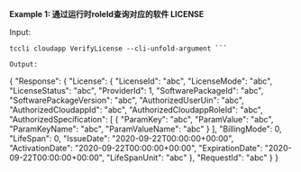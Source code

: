 **Example 1: 通过运行时roleId查询对应的软件 LICENSE**



Input: 

```
tccli cloudapp VerifyLicense --cli-unfold-argument ```

Output: 
```
{
    "Response": {
        "License": {
            "LicenseId": "abc",
            "LicenseMode": "abc",
            "LicenseStatus": "abc",
            "ProviderId": 1,
            "SoftwarePackageId": "abc",
            "SoftwarePackageVersion": "abc",
            "AuthorizedUserUin": "abc",
            "AuthorizedCloudappId": "abc",
            "AuthorizedCloudappRoleId": "abc",
            "AuthorizedSpecification": [
                {
                    "ParamKey": "abc",
                    "ParamValue": "abc",
                    "ParamKeyName": "abc",
                    "ParamValueName": "abc"
                }
            ],
            "BillingMode": 0,
            "LifeSpan": 0,
            "IssueDate": "2020-09-22T00:00:00+00:00",
            "ActivationDate": "2020-09-22T00:00:00+00:00",
            "ExpirationDate": "2020-09-22T00:00:00+00:00",
            "LifeSpanUnit": "abc"
        },
        "RequestId": "abc"
    }
}
```

